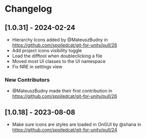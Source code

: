 # Changelog

<!-- Do not change the line immediately below this comment, the build system will replace it with the actual version and date. -->

## [1.0.31] - 2024-02-24

- Hierarchy Icons added by @MateuszBudny in https://github.com/spoiledcat/git-for-unity/pull/26
- Add project icons visibility toggle
- Load the difftool when doubleclicking a file
- Moved most UI classes to the UI namespace
- Fix NRE in settings view

### New Contributors
- @MateuszBudny made their first contribution in https://github.com/spoiledcat/git-for-unity/pull/26

## [1.0.18] - 2023-08-08

- Make sure icons are styles are loaded in OnGUI by @shana in https://github.com/spoiledcat/git-for-unity/pull/24